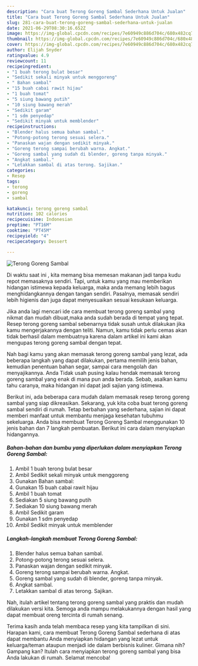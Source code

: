 ```yaml
---
description: "Cara buat Terong Goreng Sambal Sederhana Untuk Jualan"
title: "Cara buat Terong Goreng Sambal Sederhana Untuk Jualan"
slug: 281-cara-buat-terong-goreng-sambal-sederhana-untuk-jualan
date: 2021-06-29T08:30:16.652Z
image: https://img-global.cpcdn.com/recipes/7e60949c886d704c/680x482cq70/terong-goreng-sambal-foto-resep-utama.jpg
thumbnail: https://img-global.cpcdn.com/recipes/7e60949c886d704c/680x482cq70/terong-goreng-sambal-foto-resep-utama.jpg
cover: https://img-global.cpcdn.com/recipes/7e60949c886d704c/680x482cq70/terong-goreng-sambal-foto-resep-utama.jpg
author: Elijah Snyder
ratingvalue: 4.9
reviewcount: 11
recipeingredient:
- "1 buah terong bulat besar"
- "Sedikit sekali minyak untuk menggoreng"
- " Bahan sambal"
- "15 buah cabai rawit hijau"
- "1 buah tomat"
- "5 siung bawang putih"
- "10 siung bawang merah"
- "Sedikit garam"
- "1 sdm penyedap"
- "Sedikit minyak untuk memblender"
recipeinstructions:
- "Blender halus semua bahan sambal."
- "Potong-potong terong sesuai selera."
- "Panaskan wajan dengan sedikit minyak."
- "Goreng terong sampai berubah warna. Angkat."
- "Goreng sambal yang sudah di blender, goreng tanpa minyak."
- "Angkat sambal."
- "Letakkan sambal di atas terong. Sajikan."
categories:
- Resep
tags:
- terong
- goreng
- sambal

katakunci: terong goreng sambal 
nutrition: 102 calories
recipecuisine: Indonesian
preptime: "PT16M"
cooktime: "PT45M"
recipeyield: "4"
recipecategory: Dessert

---
```



![Terong Goreng Sambal](https://img-global.cpcdn.com/recipes/7e60949c886d704c/680x482cq70/terong-goreng-sambal-foto-resep-utama.jpg)

Di waktu  saat ini , kita memang bisa memesan makanan jadi tanpa kudu repot memasaknya sendiri. Tapi, untuk kamu yang mau memberikan hidangan istimewa kepada keluarga, maka anda memang lebih bagus menghidangkannya dengan tangan sendiri. Pasalnya, memasak sendiri lebih higienis dan juga dapat menyesuaikan sesuai kesukaan keluarga.

Jika anda lagi mencari ide cara membuat terong goreng sambal yang nikmat dan mudah dibuat,maka anda sudah berada di tempat yang tepat. Resep terong goreng sambal  sebenarnya tidak susah untuk dilakukan jika kamu mengerjakannya dengan teliti. Namun, kamu tidak perlu cemas akan tidak berhasil dalam membuatnya 
karena dalam artikel ini kami akan mengupas terong goreng sambal dengan tepat.  



Nah bagi kamu yang akan memasak terong goreng sambal yang lezat, ada beberapa langkah yang dapat dilakukan, pertama memilih jenis bahan, kemudian penentuan bahan segar, sampai cara mengolah dan menyajikannya. Anda Tidak usah pusing kalau hendak memasak terong goreng sambal yang enak di mana pun anda berada. Sebab, asalkan kamu  tahu caranya, maka hidangan ini dapat jadi sajian yang istimewa.

Berikut ini, ada beberapa cara mudah dalam memasak resep terong goreng sambal yang siap dikreasikan. Sekarang, yuk kita coba buat terong goreng sambal sendiri di rumah. Tetap berbahan yang sederhana, sajian ini dapat memberi manfaat untuk membantu menjaga kesehatan tubuhmu sekeluarga. Anda bisa membuat Terong Goreng Sambal menggunakan 10 jenis bahan dan 7 langkah pembuatan. Berikut ini cara dalam menyiapkan hidangannya.

<!--inarticleads1-->

##### Bahan-bahan dan bumbu yang diperlukan dalam menyiapkan Terong Goreng Sambal:

1. Ambil 1 buah terong bulat besar
1. Ambil Sedikit sekali minyak untuk menggoreng
1. Gunakan  Bahan sambal:
1. Gunakan 15 buah cabai rawit hijau
1. Ambil 1 buah tomat
1. Sediakan 5 siung bawang putih
1. Sediakan 10 siung bawang merah
1. Ambil Sedikit garam
1. Gunakan 1 sdm penyedap
1. Ambil Sedikit minyak untuk memblender




<!--inarticleads2-->

##### Langkah-langkah membuat Terong Goreng Sambal:

1. Blender halus semua bahan sambal.
1. Potong-potong terong sesuai selera.
1. Panaskan wajan dengan sedikit minyak.
1. Goreng terong sampai berubah warna. Angkat.
1. Goreng sambal yang sudah di blender, goreng tanpa minyak.
1. Angkat sambal.
1. Letakkan sambal di atas terong. Sajikan.




Nah, itulah artikel tentang  terong goreng sambal  yang praktis dan mudah dilakukan versi kita. Semoga anda mampu melakukannya dengan hasil yang dapat membuat oreng tercinta di rumah senang. 

Terima kasih anda telah membaca resep yang kita tampilkan di sini. Harapan kami, cara membuat  Terong Goreng Sambal sederhana di atas dapat membantu Anda menyiapkan hidangan yang lezat untuk keluarga/teman ataupun menjadi ide dalam berbisnis kuliner. Gimana nih? Gampang kan? Itulah cara menyiapkan terong goreng sambal yang bisa Anda lakukan di rumah. Selamat mencoba!

